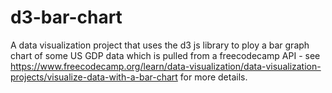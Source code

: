 # d3-bar-chart
A data visualization project that uses the d3 js library to ploy a bar graph chart of some US GDP data which is pulled from a freecodecamp API - see https://www.freecodecamp.org/learn/data-visualization/data-visualization-projects/visualize-data-with-a-bar-chart for more details.
